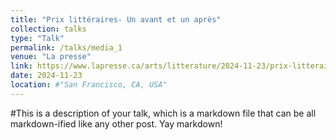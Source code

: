 ```yaml
---
title: "Prix littéraires- Un avant et un après"
collection: talks
type: "Talk"
permalink: /talks/media_1
venue: "La presse"
link: https://www.lapresse.ca/arts/litterature/2024-11-23/prix-litteraires/un-avant-et-un-apres.php
date: 2024-11-23
location: #"San Francisco, CA, USA"
---
```


#This is a description of your talk, which is a markdown file that can be all markdown-ified like any other post. Yay markdown!
